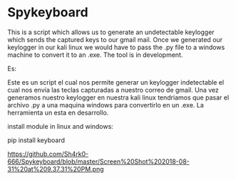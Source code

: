 # Spykeyboard


This is a script which allows us to generate an undetectable keylogger which sends the captured keys to our gmail mail. Once we generated our keylogger in our kali linux we would have to pass the .py file to a windows machine to convert it to an .exe. The tool is in development.

Es:

Este es un script el cual nos permite generar un keylogger indetectable el cual nos envía las teclas capturadas a nuestro correo de gmail. Una vez generamos nuestro keylogger en nuestra kali linux tendriamos que pasar el archivo .py a una maquina windows para convertirlo en un .exe. La herramienta un esta en desarrollo.

install module in linux and windows:

pip install keyboard



https://github.com/Sh4rk0-666/Spykeyboard/blob/master/Screen%20Shot%202018-08-31%20at%209.37.31%20PM.png
